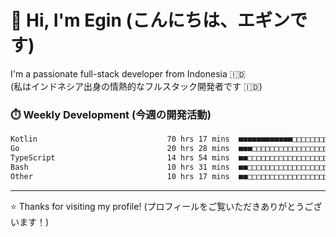 # 👋 Hi, I'm Egin (こんにちは、エギンです)

I'm a passionate full-stack developer from Indonesia 🇮🇩  
(私はインドネシア出身の情熱的なフルスタック開発者です 🇮🇩)

### ⏱️ Weekly Development (今週の開発活動)

<!--START_SECTION:waka-->

```txt
Kotlin                             70 hrs 17 mins  ■■■■■■■■■■■■□□□□□□□□□□□□□   46.00 %
Go                                 20 hrs 28 mins  ■■■□□□□□□□□□□□□□□□□□□□□□□   13.40 %
TypeScript                         14 hrs 54 mins  ■■□□□□□□□□□□□□□□□□□□□□□□□   09.75 %
Bash                               10 hrs 31 mins  ■■□□□□□□□□□□□□□□□□□□□□□□□   06.89 %
Other                              10 hrs 17 mins  ■■□□□□□□□□□□□□□□□□□□□□□□□   06.74 %
```

<!--END_SECTION:waka-->

---

⭐️ Thanks for visiting my profile! (プロフィールをご覧いただきありがとうございます！)


<!-- Security scan triggered at 2025-09-02 02:45:51 -->